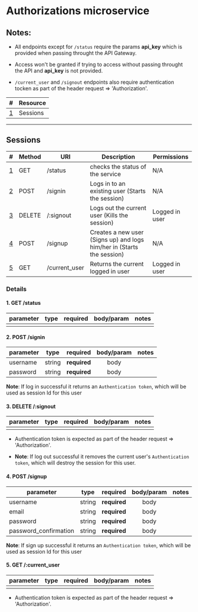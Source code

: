 # Authorizations microservice


## Notes:
 - All endpoints except for `/status` require the params **api_key** which is provided when passing throught the API Gateway. 

 - Access won't be granted if trying to access without passing throught the API and **api_key** is not provided.

 - `/current_user` and `/signout` endpoints also require authentication tocken as part of the header request => 'Authorization'.


| #  | Resource |  
| --- | ------ | 
| [1](#sessions)   | Sessions    |   

***

## Sessions

| #  | Method | URI       | Description | Permissions |
| --- | ------ | ---------| ----------- | ----------- |
| [1](#1-get-status)   | GET    | /status   | checks the status of the service | N/A |
| [2](#2-post-signin)  | POST    | /signin         | Logs in to an existing user (Starts the session) | N/A |
| [3](#3-delete-signout)  | DELETE    | /:signout | Logs out the current user (Kills the session) | Logged in user |
| [4](#4-post-signup)  | POST   | /signup         | Creates a new user (Signs up) and logs him/her in (Starts the session) | N/A |
| [5](#5-get-current_user)  | GET    | /current_user | Returns the current logged in user | Logged in user |

### Details

#### 1. GET /status

|  parameter | type | required  | body/param  | notes  |
| --- |:---:|:---:|:---:|:---:|
|   |   |   |   |   |


#### 2. POST /signin

|  parameter | type | required  | body/param  | notes  |
| --- |:---:|:---:|:---:|:---:|
|  username |  string |   **required**  |  body |   |
|  password |  string |   **required**   |  body |   |

**Note**: If log in successful it returns an `Authentication token`, which will be used as session Id for this user


#### 3. DELETE /:signout

|  parameter | type | required  | body/param  | notes  |
| --- |:---:|:---:|:---:|:---:|
|   |   |   |   |   |

- Authentication token is expected as part of the header request => 'Authorization'.

- **Note**: If log out successful it removes the current user's `Authentication token`, which will destroy the session for this user.

#### 4. POST /signup

|  parameter | type | required  | body/param  | notes  |
| --- |:---:|:---:|:---:|:---:|
|  username |  string |  **required** |  body |   |
|  email |  string |  **required** |  body |   | 
|  password |  string |  **required** |  body |   |
|  password_confirmation |  string |  **required** |  body |   |

**Note**: If sign up successful it returns an `Authentication token`, which will be used as session Id for this user


#### 5. GET /:current_user

|  parameter | type | required  | body/param  | notes  |
| --- |:---:|:---:|:---:|:---:|
|   |   |   |   |   |

- Authentication token is expected as part of the header request => 'Authorization'.








